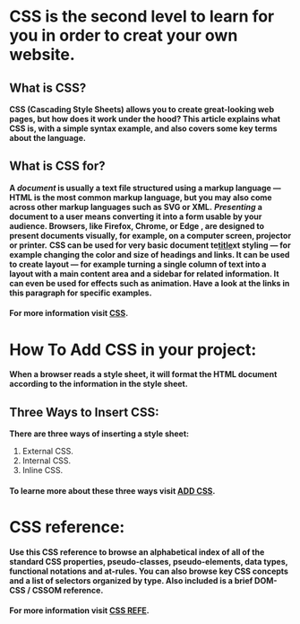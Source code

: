 # CSS is the second level to learn for you in order to creat your own website.
## What is CSS? 
**CSS (Cascading Style Sheets) allows you to create great-looking web pages, but how does it work under the hood? This article explains what CSS is, with a simple syntax example, and also covers some key terms about the language.**
## What is CSS for?
**A _document_ is usually a text file structured using a markup language — HTML is the most common markup language, but you may also come across other markup languages such as SVG or XML.**
**_Presenting_ a document to a user means converting it into a form usable by your audience. Browsers, like Firefox, Chrome, or Edge , are designed to present documents visually, for example, on a computer screen, projector or printer.**
**CSS can be used for very basic document te[title](https://www.example.com)xt styling — for example changing the color and size of headings and links. It can be used to create layout — for example turning a single column of text into a layout with a main content area and a sidebar for related information. It can even be used for effects such as animation. Have a look at the links in this paragraph for specific examples.**
#### For more information visit [CSS](https://developer.mozilla.org/en-US/docs/Learn/CSS/First_steps/What_is_CSS).

# How To Add CSS in your project:
**When a browser reads a style sheet, it will format the HTML document according to the information in the style sheet.**
## Three Ways to Insert CSS:
**There are three ways of inserting a style sheet:**
1. External CSS.
2. Internal CSS.
3. Inline CSS.

#### To learne more about these three ways visit [ADD CSS](https://www.w3schools.com/css/css_howto.asp).



# CSS reference:
**Use this CSS reference to browse an alphabetical index of all of the standard CSS properties, pseudo-classes, pseudo-elements, data types, functional notations and at-rules. You can also browse key CSS concepts and a list of selectors organized by type. Also included is a brief DOM-CSS / CSSOM reference.**
#### For more information visit [CSS REFE](https://developer.mozilla.org/en-US/docs/Web/CSS/Reference).
